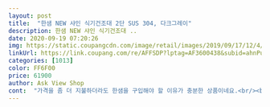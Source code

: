 ```yaml
---
layout: post 
title:  "한샘 NEW 샤인 식기건조대 2단 SUS 304, 다크그레이" 
description: 한샘 NEW 샤인 식기건조대 ..
date: 2020-09-19 07:20:26 
img: https://static.coupangcdn.com/image/retail/images/2019/09/17/12/4/92c13a49-5767-43ca-966f-3f0af399b397.jpg 
linkUrl: https://link.coupang.com/re/AFFSDP?lptag=AF3600438&subid=ahnPublicAsk&pageKey=303070726&itemId=953188450&vendorItemId=5348696805&traceid=V0-113-ee91d36cb0a12d12 
categories: [1013] 
color: FF6F00 
price: 61900 
author: Ask View Shop 
cont:  "가격을 좀 더 지불하더라도 한샘을 구입해야 할 이유가 충분한 상품이네요.<br/><br/>굿선택에 행복합니다✌<br/>다크그레이색상도 참 이뻐요<br/>도마는 작은건 두개들어가고 큰건 뒤에다가 세워서 보관합니다<br/>두개 샀는데<br/>두고두고오래사용했으면좋겠네요<br/>많은 양의 그릇수납이 가능하고 무척 편리하게 설계되었어요.<br/><br/>맘에듭니다<br/>무엇보다 녹쓸 염려없는 한샘제품이라 더 더욱 믿음이 가는군요.<br/><br/>무척 견고하고 고급스러워요.<br/><br/>물받이  아래칸에 도마나 쟁반넣으면 좋을듯<br/>배송도빠르고<br/>사고싶어서 눈팅만했는데<br/>사이즈 맘에들고<br/>사이즈 측정안하고 그냥 눈대중으로 맞겠거니 하고샀는데ㅋㅋ<br/>상판 수저통과 접시꽂이 방향 전환가능해서 편했어요<br/>수저통이 3칸으로 구성된 부분도 맘에 들고‥<br/>식기 건조대가 필요했었는데.<br/>.<br/> 어찌 내 마음을 헤아렸는지 쿠팡 골드박스에서 발견한 한샘식기 건조대!!<br/>식기건조기생기고 나닌깐 한결 편안하네요<br/>아주 딱맞음 ㅋ맞춤인줄ㅋㅋ<br/>앞으로 잘 사용하겠습니당^^<br/>역시 한샘이라 다르네요.<br/><br/>오자마자 세제샤워해주고 사용하는데요<br/>이때다 싶어서 바꿨네요<br/>이번에 친정엄마하나  울집에하나<br/>이사시 그냥 들고가도되고<br/>장마철이길다보니 나무식기건조대가 곰팡이가 잔뜩생겨서<br/>조립하는건가 생각했는데 완제품이 도착해서 너무 감사하구요<br/>튼튼하게생겼네요<br/>" 
---
```

